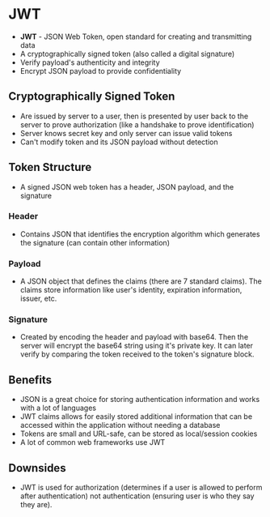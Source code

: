# JWT

 - **JWT** - JSON Web Token, open standard for creating and transmitting data
 - A cryptographically signed token (also called a digital signature)
 - Verify payload's authenticity and integrity
 - Encrypt JSON payload to provide confidentiality

 ## Cryptographically Signed Token

 - Are issued by server to a user, then is presented by user back to the server to prove authorization (like a handshake to prove identification)
 - Server knows secret key and only server can issue valid tokens
 - Can't modify token and its JSON payload without detection

 ## Token Structure

 - A signed JSON web token has a header, JSON payload, and the signature

### Header

- Contains JSON that identifies the encryption algorithm which generates the signature (can contain other information)

### Payload

- A JSON object that defines the claims (there are 7 standard claims). The claims store information like user's identity, expiration information, issuer, etc.

### Signature

- Created by encoding the header and payload with base64. Then the server will encrypt the base64 string using it's private key. It can later verify by comparing the token received to the token's signature block.

## Benefits

- JSON is a great choice for storing authentication information and works with a lot of languages
- JWT claims allows for easily stored additional information that can be accessed within the application without needing a database
- Tokens are small and URL-safe, can be stored as local/session cookies
- A lot of common web frameworks use JWT

## Downsides

- JWT is used for authorization (determines if a user is allowed to perform after authentication) not authentication (ensuring user is who they say they are). 
